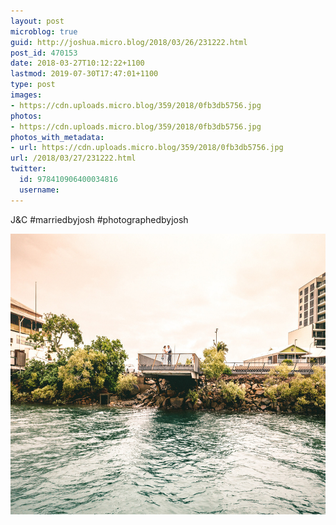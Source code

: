```yaml
---
layout: post
microblog: true
guid: http://joshua.micro.blog/2018/03/26/231222.html
post_id: 470153
date: 2018-03-27T10:12:22+1100
lastmod: 2019-07-30T17:47:01+1100
type: post
images:
- https://cdn.uploads.micro.blog/359/2018/0fb3db5756.jpg
photos:
- https://cdn.uploads.micro.blog/359/2018/0fb3db5756.jpg
photos_with_metadata:
- url: https://cdn.uploads.micro.blog/359/2018/0fb3db5756.jpg
url: /2018/03/27/231222.html
twitter:
  id: 978410906400034816
  username: 
---
```

J&C #marriedbyjosh #photographedbyjosh

<img src="uploads/2018/0fb3db5756.jpg" width="600" height="449" />
